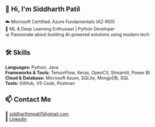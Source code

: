 ## 👋 Hi, I'm Siddharth Patil

<!--
**sidpat6/sidpat6** is a ✨ _special_ ✨ repository because its `README.md` (this file) appears on your GitHub profile.

Here are some ideas to get you started:

- 🔭 I’m currently working on ...
- 🌱 I’m currently learning ...
- 👯 I’m looking to collaborate on ...
- 🤔 I’m looking for help with ...
- 💬 Ask me about ...
- 📫 How to reach me: ...
- 😄 Pronouns: ...
- ⚡ Fun fact: ...
-->
☁️ Microsoft Certified: Azure Fundamentals (AZ-900)  
🤖 ML & Deep Learning Enthusiast | Python Developer  
📊 Passionate about building AI-powered solutions using modern tech


## 🛠️ Skills

**Languages:** Python, Java  
**Frameworks & Tools:** TensorFlow, Keras, OpenCV, Streamlit, Power BI  
**Cloud & Database:** Microsoft Azure, SQLite, MongoDB, SQL  
**Tools:** GitHub, VS Code, Postman

## 📫 Contact Me

📧 siddharthmpatil1@gmail.com  
🔗 [LinkedIn](https://linkedin.com/in/siddharth-patil-55749322a)
